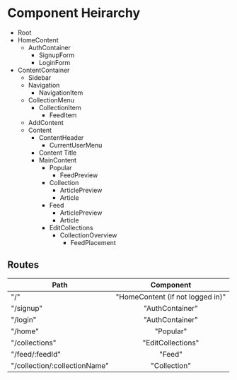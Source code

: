 # Component Heirarchy
* Root
 * HomeContent
   * AuthContainer
      * SignupForm
      * LoginForm
  * ContentContainer
    * Sidebar
     * Navigation
        * NavigationItem
     * CollectionMenu
        * CollectionItem
          * FeedItem
      * AddContent
    * Content
      * ContentHeader
        * CurrentUserMenu
      * Content Title
      * MainContent
        * Popular
          * FeedPreview
        * Collection
          * ArticlePreview
          * Article
        * Feed
          * ArticlePreview
          * Article
        * EditCollections
          * CollectionOverview
            * FeedPlacement

## Routes

| Path        | Component           |
| ------------- |:-------------:|
| "/"     | "HomeContent (if not logged in)" |
| "/signup"     | "AuthContainer"      |
| "/login" | "AuthContainer"      |
| "/home" | "Popular"      |
| "/collections" | "EditCollections"      |
| "/feed/:feedId" | "Feed"      |
| "/collection/:collectionName" | "Collection"      |
